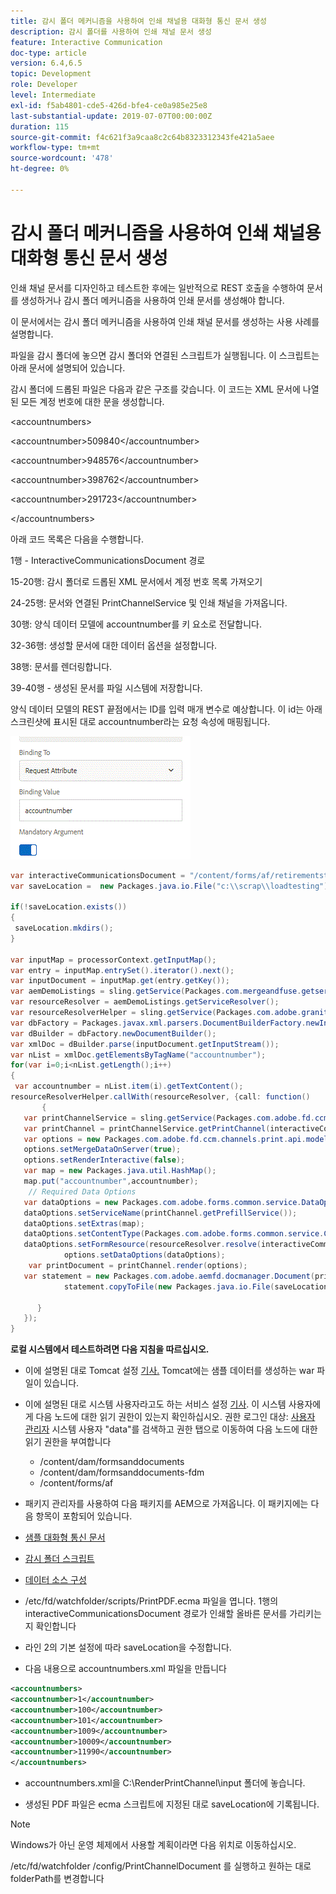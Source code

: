 ```yaml
---
title: 감시 폴더 메커니즘을 사용하여 인쇄 채널용 대화형 통신 문서 생성
description: 감시 폴더를 사용하여 인쇄 채널 문서 생성
feature: Interactive Communication
doc-type: article
version: 6.4,6.5
topic: Development
role: Developer
level: Intermediate
exl-id: f5ab4801-cde5-426d-bfe4-ce0a985e25e8
last-substantial-update: 2019-07-07T00:00:00Z
duration: 115
source-git-commit: f4c621f3a9caa8c2c64b8323312343fe421a5aee
workflow-type: tm+mt
source-wordcount: '478'
ht-degree: 0%

---
```


# 감시 폴더 메커니즘을 사용하여 인쇄 채널용 대화형 통신 문서 생성

인쇄 채널 문서를 디자인하고 테스트한 후에는 일반적으로 REST 호출을 수행하여 문서를 생성하거나 감시 폴더 메커니즘을 사용하여 인쇄 문서를 생성해야 합니다.

이 문서에서는 감시 폴더 메커니즘을 사용하여 인쇄 채널 문서를 생성하는 사용 사례를 설명합니다.

파일을 감시 폴더에 놓으면 감시 폴더와 연결된 스크립트가 실행됩니다. 이 스크립트는 아래 문서에 설명되어 있습니다.

감시 폴더에 드롭된 파일은 다음과 같은 구조를 갖습니다. 이 코드는 XML 문서에 나열된 모든 계정 번호에 대한 문을 생성합니다.

&lt;accountnumbers>

&lt;accountnumber>509840&lt;/accountnumber>

&lt;accountnumber>948576&lt;/accountnumber>

&lt;accountnumber>398762&lt;/accountnumber>

&lt;accountnumber>291723&lt;/accountnumber>

&lt;/accountnumbers>

아래 코드 목록은 다음을 수행합니다.

1행 - InteractiveCommunicationsDocument 경로

15-20행: 감시 폴더로 드롭된 XML 문서에서 계정 번호 목록 가져오기

24-25행: 문서와 연결된 PrintChannelService 및 인쇄 채널을 가져옵니다.

30행: 양식 데이터 모델에 accountnumber를 키 요소로 전달합니다.

32-36행: 생성할 문서에 대한 데이터 옵션을 설정합니다.

38행: 문서를 렌더링합니다.

39-40행 - 생성된 문서를 파일 시스템에 저장합니다.

양식 데이터 모델의 REST 끝점에서는 ID를 입력 매개 변수로 예상합니다. 이 id는 아래 스크린샷에 표시된 대로 accountnumber라는 요청 속성에 매핑됩니다.

![requestattribute](assets/requestattributeprintchannel.gif)

```java
var interactiveCommunicationsDocument = "/content/forms/af/retirementstatementprint/channels/print/";
var saveLocation =  new Packages.java.io.File("c:\\scrap\\loadtesting");

if(!saveLocation.exists())
{
 saveLocation.mkdirs();
}

var inputMap = processorContext.getInputMap();
var entry = inputMap.entrySet().iterator().next();
var inputDocument = inputMap.get(entry.getKey());
var aemDemoListings = sling.getService(Packages.com.mergeandfuse.getserviceuserresolver.GetResolver);
var resourceResolver = aemDemoListings.getServiceResolver();
var resourceResolverHelper = sling.getService(Packages.com.adobe.granite.resourceresolverhelper.ResourceResolverHelper);
var dbFactory = Packages.javax.xml.parsers.DocumentBuilderFactory.newInstance();
var dBuilder = dbFactory.newDocumentBuilder();
var xmlDoc = dBuilder.parse(inputDocument.getInputStream());
var nList = xmlDoc.getElementsByTagName("accountnumber");
for(var i=0;i<nList.getLength();i++)
{
 var accountnumber = nList.item(i).getTextContent();
resourceResolverHelper.callWith(resourceResolver, {call: function()
       {
   var printChannelService = sling.getService(Packages.com.adobe.fd.ccm.channels.print.api.service.PrintChannelService);
   var printChannel = printChannelService.getPrintChannel(interactiveCommunicationsDocument);
   var options = new Packages.com.adobe.fd.ccm.channels.print.api.model.PrintChannelRenderOptions();
   options.setMergeDataOnServer(true);
   options.setRenderInteractive(false);
   var map = new Packages.java.util.HashMap();
   map.put("accountnumber",accountnumber);
    // Required Data Options
   var dataOptions = new Packages.com.adobe.forms.common.service.DataOptions(); 
   dataOptions.setServiceName(printChannel.getPrefillService()); 
   dataOptions.setExtras(map); 
   dataOptions.setContentType(Packages.com.adobe.forms.common.service.ContentType.JSON);
   dataOptions.setFormResource(resourceResolver.resolve(interactiveCommunicationsDocument));
            options.setDataOptions(dataOptions); 
    var printDocument = printChannel.render(options);
   var statement = new Packages.com.adobe.aemfd.docmanager.Document(printDocument.getInputStream());
            statement.copyToFile(new Packages.java.io.File(saveLocation+"\\"+accountnumber+".pdf"));

      }
   });
}
```


**로컬 시스템에서 테스트하려면 다음 지침을 따르십시오.**

* 이에 설명된 대로 Tomcat 설정 [기사.](/help/forms/ic-print-channel-tutorial/set-up-tomcat.md) Tomcat에는 샘플 데이터를 생성하는 war 파일이 있습니다.
* 이에 설명된 대로 시스템 사용자라고도 하는 서비스 설정 [기사](/help/forms/adaptive-forms/service-user-tutorial-develop.md).
이 시스템 사용자에게 다음 노드에 대한 읽기 권한이 있는지 확인하십시오. 권한 로그인 대상: [사용자 관리자](https://localhost:4502/useradmin) 시스템 사용자 &quot;data&quot;를 검색하고 권한 탭으로 이동하여 다음 노드에 대한 읽기 권한을 부여합니다
   * /content/dam/formsanddocuments
   * /content/dam/formsanddocuments-fdm
   * /content/forms/af
* 패키지 관리자를 사용하여 다음 패키지를 AEM으로 가져옵니다. 이 패키지에는 다음 항목이 포함되어 있습니다.


* [샘플 대화형 통신 문서](assets/retirementstatementprint.zip)
* [감시 폴더 스크립트](assets/printchanneldocumentusingwatchedfolder.zip)
* [데이터 소스 구성](assets/datasource.zip)

* /etc/fd/watchfolder/scripts/PrintPDF.ecma 파일을 엽니다. 1행의 interactiveCommunicationsDocument 경로가 인쇄할 올바른 문서를 가리키는지 확인합니다

* 라인 2의 기본 설정에 따라 saveLocation을 수정합니다.

* 다음 내용으로 accountnumbers.xml 파일을 만듭니다

```xml
<accountnumbers>
<accountnumber>1</accountnumber>
<accountnumber>100</accountnumber>
<accountnumber>101</accountnumber>
<accountnumber>1009</accountnumber>
<accountnumber>10009</accountnumber>
<accountnumber>11990</accountnumber>
</accountnumbers>
```


* accountnumbers.xml을 C:\RenderPrintChannel\input 폴더에 놓습니다.

* 생성된 PDF 파일은 ecma 스크립트에 지정된 대로 saveLocation에 기록됩니다.

>[!NOTE]
>
>Windows가 아닌 운영 체제에서 사용할 계획이라면 다음 위치로 이동하십시오.
>
>/etc/fd/watchfolder /config/PrintChannelDocument 를 실행하고 원하는 대로 folderPath를 변경합니다
